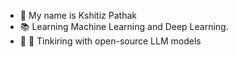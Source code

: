 - 👋 My name is Kshitiz Pathak 
- 📚 Learning Machine Learning and Deep Learning.
- 🔭 🏀 Tinkiring with open-source LLM models 

<!---
kpathak1808/kpathak1808 is a ✨ special ✨ repository because its `README.md` (this file) appears on your GitHub profile.
You can click the Preview link to take a look at your changes.
--->
